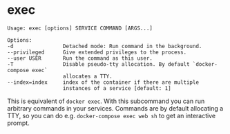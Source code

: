 <!--[metadata]>
+++
title = "exec"
description = "exec"
keywords = ["fig, composition, compose, docker, orchestration, cli,  exec"]
[menu.main]
identifier="exec.compose"
parent = "smn_compose_cli"
+++
<![end-metadata]-->

# exec

```
Usage: exec [options] SERVICE COMMAND [ARGS...]

Options:
-d                Detached mode: Run command in the background.
--privileged      Give extended privileges to the process.
--user USER       Run the command as this user.
-T                Disable pseudo-tty allocation. By default `docker-compose exec`
                  allocates a TTY.
--index=index     index of the container if there are multiple
                  instances of a service [default: 1]
```

This is equivalent of `docker exec`. With this subcommand you can run arbitrary
commands in your services. Commands are by default allocating a TTY, so you can
do e.g. `docker-compose exec web sh` to get an interactive prompt.
